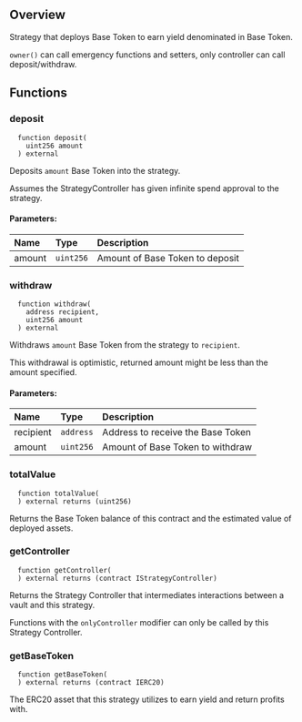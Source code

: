 ## Overview

Strategy that deploys Base Token to earn yield denominated in Base
Token.


`owner()` can call emergency functions and setters, only controller
can call deposit/withdraw.

## Functions
### deposit
```solidity
  function deposit(
    uint256 amount
  ) external
```
Deposits `amount` Base Token into the strategy.

Assumes the StrategyController has given infinite spend approval
to the strategy.

#### Parameters:
| Name | Type | Description                                                          |
| :--- | :--- | :------------------------------------------------------------------- |
|amount | `uint256` | Amount of Base Token to deposit
### withdraw
```solidity
  function withdraw(
    address recipient,
    uint256 amount
  ) external
```
Withdraws `amount` Base Token from the strategy to `recipient`.

This withdrawal is optimistic, returned amount might be less than
the amount specified.

#### Parameters:
| Name | Type | Description                                                          |
| :--- | :--- | :------------------------------------------------------------------- |
|recipient | `address` | Address to receive the Base Token
|amount | `uint256` | Amount of Base Token to withdraw
### totalValue
```solidity
  function totalValue(
  ) external returns (uint256)
```
Returns the Base Token balance of this contract and
the estimated value of deployed assets.



### getController
```solidity
  function getController(
  ) external returns (contract IStrategyController)
```
Returns the Strategy Controller that intermediates interactions
between a vault and this strategy.

Functions with the `onlyController` modifier can only be called by
this Strategy Controller.


### getBaseToken
```solidity
  function getBaseToken(
  ) external returns (contract IERC20)
```
The ERC20 asset that this strategy utilizes to earn yield and
return profits with.



